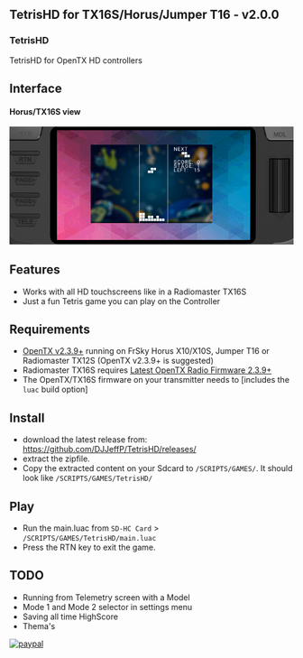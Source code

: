 ## TetrisHD for TX16S/Horus/Jumper T16 - v2.0.0

### TetrisHD
 TetrisHD for OpenTX HD controllers

## Interface

#### Horus/TX16S view

![sample](assets/TetrisHD.png "View on TX16S transmitters")

## Features
* Works with all HD touchscreens like in a Radiomaster TX16S
* Just a fun Tetris game you can play on the Controller

## Requirements

* [OpenTX v2.3.9+](http://www.open-tx.org/) running on FrSky Horus X10/X10S, Jumper T16 or Radiomaster TX12S (OpenTX v2.3.9+ is suggested)
* Radiomaster TX16S requires [Latest OpenTX Radio Firmware 2.3.9+](https://www.radiomasterrc.com/downloads) 
* The OpenTX/TX16S firmware on your transmitter needs to [includes the `luac` build option]

## Install
* download the latest release from: https://github.com/DJJeffP/TetrisHD/releases/
* extract the zipfile.
* Copy the extracted content on your Sdcard to `/SCRIPTS/GAMES/`. It should look like `/SCRIPTS/GAMES/TetrisHD/`

## Play
* Run the main.luac from `SD-HC Card` > `/SCRIPTS/GAMES/TetrisHD/main.luac`
* Press the RTN key to exit the game. 



## TODO
* Running from Telemetry screen with a Model
* Mode 1 and Mode 2 selector in settings menu
* Saving all time HighScore
* Thema's



[![paypal](https://www.paypalobjects.com/en_US/NL/i/btn/btn_donateCC_LG.gif)](https://www.paypal.com/cgi-bin/webscr?cmd=_donations&business=EDMZJSRVBKZQQ&item_name=coding+free+software&currency_code=EUR&source=url)
